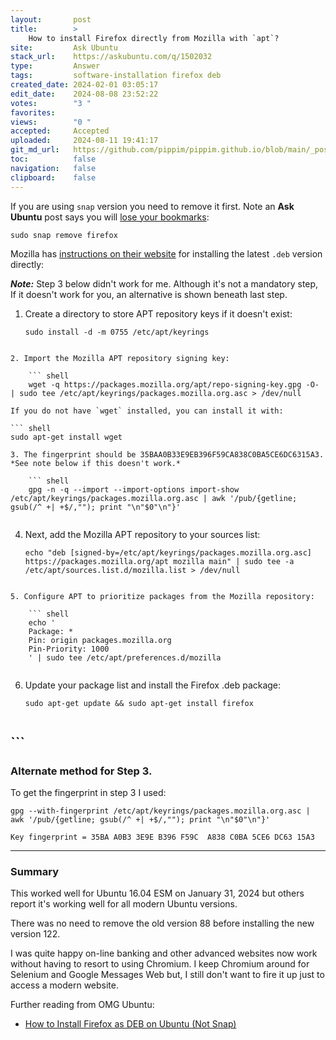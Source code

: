 ```yaml
---
layout:       post
title:        >
    How to install Firefox directly from Mozilla with `apt`?
site:         Ask Ubuntu
stack_url:    https://askubuntu.com/q/1502032
type:         Answer
tags:         software-installation firefox deb
created_date: 2024-02-01 03:05:17
edit_date:    2024-08-08 23:52:22
votes:        "3 "
favorites:    
views:        "0 "
accepted:     Accepted
uploaded:     2024-08-11 19:41:17
git_md_url:   https://github.com/pippim/pippim.github.io/blob/main/_posts/2024/2024-02-01-How-to-install-Firefox-directly-from-Mozilla-with-_apt__.md
toc:          false
navigation:   false
clipboard:    false
---
```


If you are using `snap` version you need to remove it first. Note an **Ask Ubuntu** post says you will [lose your bookmarks](https://askubuntu.com/a/1404401/307523):

``` shell
sudo snap remove firefox
```

Mozilla has [instructions on their website][1] for installing the latest `.deb` version directly:

***Note:*** Step 3 below didn't work for me. Although it's not a mandatory step, If it doesn't work for you, an alternative is shown beneath last step.

1. Create a directory to store APT repository keys if it doesn't exist:

    ``` shell
    sudo install -d -m 0755 /etc/apt/keyrings
``` 
```
```
2. Import the Mozilla APT repository signing key:

    ``` shell
    wget -q https://packages.mozilla.org/apt/repo-signing-key.gpg -O- | sudo tee /etc/apt/keyrings/packages.mozilla.org.asc > /dev/null
``` 
```
If you do not have `wget` installed, you can install it with: 

``` shell
sudo apt-get install wget
````
```
3. The fingerprint should be 35BAA0B33E9EB396F59CA838C0BA5CE6DC6315A3. *See note below if this doesn't work.*

    ``` shell
    gpg -n -q --import --import-options import-show /etc/apt/keyrings/packages.mozilla.org.asc | awk '/pub/{getline; gsub(/^ +| +$/,""); print "\n"$0"\n"}'
``` 
```
```
4. Next, add the Mozilla APT repository to your sources list:

    ``` shell
    echo "deb [signed-by=/etc/apt/keyrings/packages.mozilla.org.asc] https://packages.mozilla.org/apt mozilla main" | sudo tee -a /etc/apt/sources.list.d/mozilla.list > /dev/null
``` 
```
```
5. Configure APT to prioritize packages from the Mozilla repository:

    ``` shell
    echo '
    Package: *
    Pin: origin packages.mozilla.org
    Pin-Priority: 1000
    ' | sudo tee /etc/apt/preferences.d/mozilla
``` 
```
```
6. Update your package list and install the Firefox .deb package:

    ``` shell
    sudo apt-get update && sudo apt-get install firefox
``` 
```
## ```


### Alternate method for Step 3.

To get the fingerprint in step 3 I used:

```shell
gpg --with-fingerprint /etc/apt/keyrings/packages.mozilla.org.asc | awk '/pub/{getline; gsub(/^ +| +$/,""); print "\n"$0"\n"}'

Key fingerprint = 35BA A0B3 3E9E B396 F59C  A838 C0BA 5CE6 DC63 15A3
```

---

### Summary

This worked well for Ubuntu 16.04 ESM on January 31, 2024 but others report it's working well for all modern Ubuntu versions.

There was no need to remove the old version 88 before installing the new version 122.

I was quite happy on-line banking and other advanced websites now work without having to resort to using Chromium. I keep Chromium around for Selenium and Google Messages Web but, I still don't want to fire it up just to access a modern website.

Further reading from OMG Ubuntu:

 - [How to Install Firefox as DEB on Ubuntu (Not Snap)](https://www.omgubuntu.co.uk/2022/04/how-to-install-firefox-deb-apt-ubuntu-22-04)

  [1]: https://support.mozilla.org/en-US/kb/install-firefox-linux#w_install-firefox-deb-package-for-debian-based-distributions
